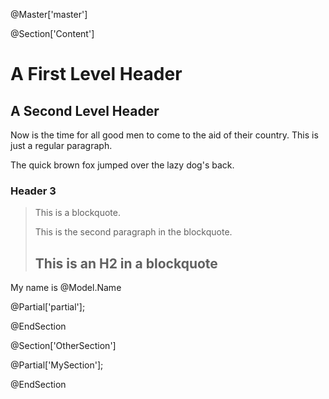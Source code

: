 @Master['master']

@Section['Content']

A First Level Header
====================

A Second Level Header
---------------------

Now is the time for all good men to come to
the aid of their country. This is just a
regular paragraph.

The quick brown fox jumped over the lazy
dog's back.

### Header 3

> This is a blockquote.
> 
> This is the second paragraph in the blockquote.
>
> ## This is an H2 in a blockquote

My name is @Model.Name


@Partial['partial'];



@EndSection


@Section['OtherSection']

@Partial['MySection'];

@EndSection

